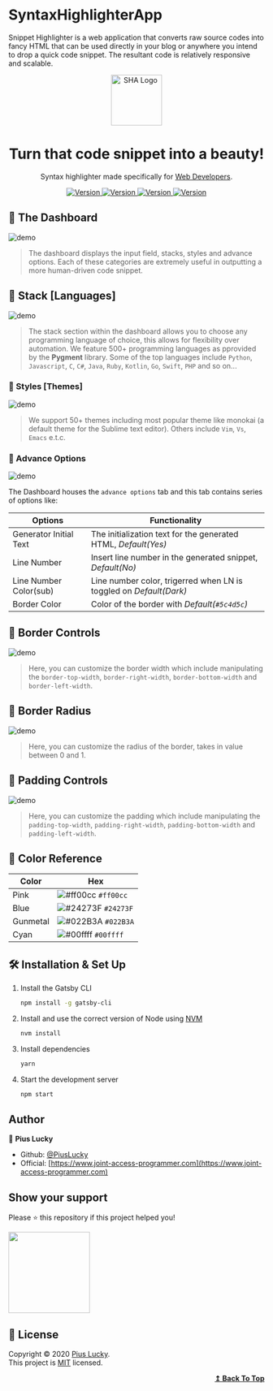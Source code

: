 # SyntaxHighlighterApp
Snippet Highlighter is a web application that converts raw source codes into fancy HTML that can be used directly in your blog or anywhere you intend to drop a quick code snippet. The resultant code is relatively responsive and scalable.

<p align="center">
  <img alt="SHA Logo" src="https://raw.githubusercontent.com/PiusLucky/SyntaxHighlighterApp/master/staticfiles/img/logo.svg" width="100" />
</p>
<h1 align="center">
  Turn that code snippet into a beauty!
</h1>
<p align="center">
 Syntax highlighter made specifically for <a href="https://snippet2html.herokuapp.com/">Web Developers</a>.
</p>
<p align="center">
    <a href="https://github.com/pygments/pygments/workflows/Pygments/badge.svg">
       <img alt="Version" src="https://github.com/pygments/pygments/workflows/Pygments/badge.svg" />
    </a>
    <a href="https://img.shields.io/website-up-down-green-red/http/shields.io.svg">
       <img alt="Version" src="https://img.shields.io/website-up-down-green-red/http/shields.io.svg" />
    </a>
    <a href="https://img.shields.io/badge/python-3.7.2-blue.svg">
       <img alt="Version" src="https://img.shields.io/badge/python-3.7.2-blue.svg" />
    </a>
     <a href="https://img.shields.io/pypi/l/ansicolortags.svg">
       <img alt="Version" src="https://img.shields.io/pypi/l/ansicolortags.svg" />
    </a>
     
 
</p>


## :pushpin: The Dashboard

![demo](https://github.com/PiusLucky/SyntaxHighlighterApp/blob/master/static/screenshots/page1.PNG?raw=true)

>The dashboard displays the input field, stacks, styles and advance options. Each of these categories are extremely useful in outputting a more human-driven 
code snippet. 


## :pushpin: Stack [Languages]

![demo](https://github.com/PiusLucky/SyntaxHighlighterApp/blob/master/static/screenshots/page1b.PNG?raw=true)

>The stack section within the dashboard allows you to choose any programming language of choice, this allows for flexibility over automation. We feature 500+ programming languages as pprovided by the <b>Pygment</b> library. Some of the top languages include <code>Python</code>, <code>Javascript</code>, <code>C</code>, <code>C#</code>, <code>Java</code>, <code>Ruby</code>, <code>Kotlin</code>, <code>Go</code>, <code>Swift</code>, <code>PHP</code> and so on...



### 🎨 Styles [Themes]

![demo](https://github.com/PiusLucky/SyntaxHighlighterApp/blob/master/static/screenshots/page1c.PNG?raw=true)

>We support 50+ themes including most popular theme like monokai (a default theme for the Sublime text editor). Others include <code>Vim</code>, <code>Vs</code>, <code>Emacs</code> e.t.c.


### 🎨 Advance Options

![demo](https://github.com/PiusLucky/SyntaxHighlighterApp/blob/master/static/screenshots/page1d.PNG?raw=true)

The Dashboard houses the <code>advance options</code> tab and this tab contains series of options like:


| Options                | Functionality                                                              |
| ---------------------  | -------------------------------------------------------------------------- |
| Generator Initial Text | The initialization text for the generated HTML, <em>Default(Yes)</em>      | 
| Line Number            | Insert line number in the generated snippet, <em>Default(No)</em>          |
| Line Number Color(sub) | Line number color, trigerred when LN is toggled on <em>Default(Dark)</em>  |
| Border Color           | Color of the border with <em>Default(`#5c4d5c`)</em>                       |



## :pushpin: Border Controls

![demo](https://github.com/PiusLucky/SyntaxHighlighterApp/blob/master/static/screenshots/page1d.PNG?raw=true)

>Here, you can customize the border width which include manipulating the <code>border-top-width</code>, <code>border-right-width</code>, <code>border-bottom-width</code> and <code>border-left-width</code>.


## :pushpin: Border Radius

![demo](https://github.com/PiusLucky/SyntaxHighlighterApp/blob/master/static/screenshots/page1e.PNG?raw=true)

>Here, you can customize the radius of the border, takes in value between 0 and 1.


## :pushpin: Padding Controls

![demo](https://github.com/PiusLucky/SyntaxHighlighterApp/blob/master/static/screenshots/page1f.PNG?raw=true)

>Here, you can customize the padding which include manipulating the <code>padding-top-width</code>, <code>padding-right-width</code>, <code>padding-bottom-width</code> and <code>padding-left-width</code>.



## 🎨 Color Reference

| Color          | Hex                                                                |
| -------------- | ------------------------------------------------------------------ |
| Pink           | ![#ff00cc](https://via.placeholder.com/10/ff00cc?text=+) `#ff00cc` |
| Blue           | ![#24273F](https://via.placeholder.com/10/24273F?text=+) `#24273F` |
| Gunmetal       | ![#022B3A](https://via.placeholder.com/10/022B3A?text=+) `#022B3A` |
| Cyan           | ![#00ffff](https://via.placeholder.com/10/00ffff?text=+) `#00ffff` |



## 🛠 Installation & Set Up

1. Install the Gatsby CLI

   ```sh
   npm install -g gatsby-cli
   ```

2. Install and use the correct version of Node using [NVM](https://github.com/nvm-sh/nvm)

   ```sh
   nvm install
   ```

3. Install dependencies

   ```sh
   yarn
   ```

4. Start the development server

   ```sh
   npm start
   ```

## Author

👤 **Pius Lucky**

- Github: [@PiusLucky](https://github.com/PiusLucky)
- Official: [https://www.joint-access-programmer.com](https://www.joint-access-programmer.com)

## Show your support

Please ⭐️ this repository if this project helped you!

<a href="https://www.patreon.com/jointaccessprogrammer">
  <img src="https://c5.patreon.com/external/logo/become_a_patron_button@2x.png" width="160">
</a>

## 📝 License

Copyright © 2020 [Pius Lucky](https://github.com/PiusLucky).<br />
This project is [MIT](https://github.com/PiusLucky/joint-access-programmer-Pro-/blob/master/LICENSE) licensed.

<div align="right">
    <b><a href="#top">↥ Back To Top</a></b>
</div>
